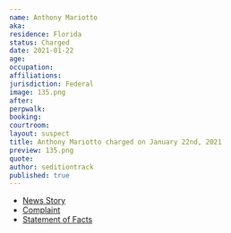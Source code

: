 ```yaml
---
name: Anthony Mariotto
aka:
residence: Florida
status: Charged
date: 2021-01-22
age:
occupation:
affiliations:
jurisdiction: Federal
image: 135.png
after:
perpwalk:
booking:
courtroom:
layout: suspect
title: Anthony Mariotto charged on January 22nd, 2021
preview: 135.png
quote:
author: seditiontrack
published: true
---
```


- [News Story](https://floridadailypost.com/fort-pierce-man-faces-capitol-riot-charges-posting-images/)
- [Complaint](https://www.justice.gov/opa/page/file/1359631/download)
- [Statement of Facts](https://www.justice.gov/opa/page/file/1359631/download)